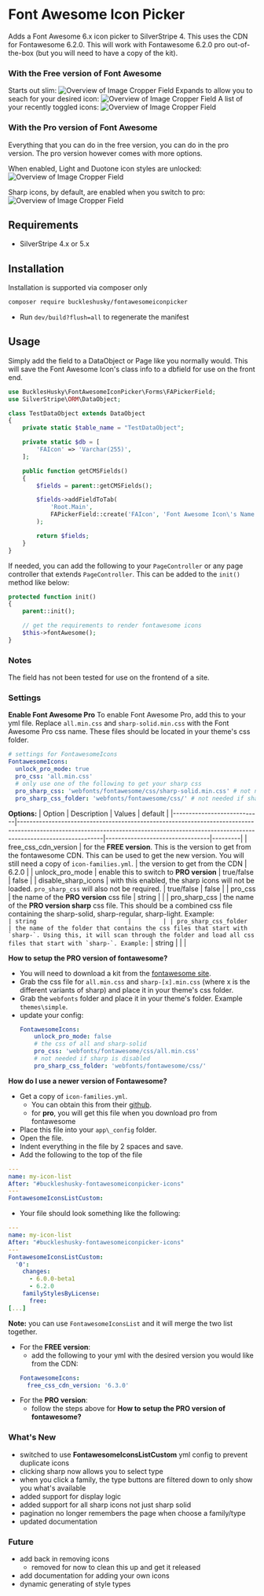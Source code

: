# Font Awesome Icon Picker

Adds a Font Awesome 6.x icon picker to SilverStripe 4.
This uses the CDN for Fontawesome 6.2.0.
This will work with Fontawesome 6.2.0 pro out-of-the-box (but you will need to have a copy of the kit).

### With the Free version of Font Awesome
Starts out slim:
![Overview of Image Cropper Field](screenshots/screenshot1.PNG)
Expands to allow you to seach for your desired icon:
![Overview of Image Cropper Field](screenshots/screenshot2.PNG)
A list of your recently toggled icons:
![Overview of Image Cropper Field](screenshots/screenshot3.PNG)

### With the Pro version of Font Awesome
Everything that you can do in the free version, you can do in the pro version. The pro version however comes with more options.

When enabled, Light and Duotone icon styles are unlocked:
![Overview of Image Cropper Field](screenshots/screenshot4-pro.PNG)

Sharp icons, by default, are enabled when you switch to pro:
![Overview of Image Cropper Field](screenshots/screenshot5-pro.PNG)

## Requirements

-   SilverStripe 4.x or 5.x

## Installation

Installation is supported via composer only

```sh
composer require buckleshusky/fontawesomeiconpicker
```

-   Run `dev/build?flush=all` to regenerate the manifest

## Usage

Simply add the field to a DataObject or Page like you normally would.
This will save the Font Awesome Icon's class info to a dbfield for use on the front end.

```php
use BucklesHusky\FontAwesomeIconPicker\Forms\FAPickerField;
use SilverStripe\ORM\DataObject;

class TestDataObject extends DataObject
{
    private static $table_name = "TestDataObject";

    private static $db = [
        'FAIcon' => 'Varchar(255)',
    ];

    public function getCMSFields()
    {
        $fields = parent::getCMSFields();

        $fields->addFieldToTab(
            'Root.Main',
            FAPickerField::create('FAIcon', 'Font Awesome Icon\'s Name')
        );

        return $fields;
    }
}
```


If needed, you can add the following to your `PageController` or any page controller that extends `PageController`. This can be added to the `init()` method like below:

```php
protected function init()
{
    parent::init();

    // get the requirements to render fontawesome icons
    $this->fontAwesome();
}
```

### Notes

The field has not been tested for use on the frontend of a site.

### Settings

**Enable Font Awesome Pro**
To enable Font Awesome Pro, add this to your yml file.
Replace `all.min.css` and `sharp-solid.min.css` with the Font Awesome Pro css name.
These files should be located in your theme's css folder.

```yml
# settings for FontawesomeIcons
FontawesomeIcons:
  unlock_pro_mode: true
  pro_css: 'all.min.css'
  # only use one of the following to get your sharp css
  pro_sharp_css: 'webfonts/fontawesome/css/sharp-solid.min.css' # not needed if sharp is disabled
  pro_sharp_css_folder: 'webfonts/fontawesome/css/' # not needed if sharp is disabled
```

**Options:**
| Option                     | Description                                                                                                                                                                           | Values                          | default |
|----------------------------|---------------------------------------------------------------------------------------------------------------------------------------------------------------------------------------|---------------------------------|---------|
| free_css_cdn_version       | for the **FREE version**. This is the version to get from the fontawesome CDN. This can be used to get the new version. You will still need a copy of `icon-families.yml`.            | the version to get from the CDN | 6.2.0   |
| unlock_pro_mode            | enable this to switch to **PRO version**                                                                                                                                              | true/false                      | false   |
| disable_sharp_icons        | with this enabled, the sharp icons will not be loaded. `pro_sharp_css` will also not be required.                                                                                     | true/false                      | false   |
| pro_css                    | the name of the **PRO version** css file                                                                                                                                              | string                          |         |
| pro_sharp_css              | the name of the **PRO version sharp** css file. This should be a combined css file containing the sharp-solid, sharp-regular, sharp-light. Example: ``                                | string                          |         |
| pro_sharp_css_folder       | the name of the folder that contains the css files that start with `sharp-`. Using this, it will scan through the folder and load all css files that start with `sharp-`. Example: `` | string                          |         |
|


**How to setup the PRO version of fontawesome?**
- You will need to download a kit from the [fontawesome site](https://fontawesome.com/sessions/sign-in?next=%2F).
- Grab the css file for `all.min.css` and `sharp-[x].min.css` (where x is the different variants of sharp) and place it in your theme's css folder.
- Grab the `webfonts` folder and place it in your theme's folder. Example `themes\simple`.
- update your config:
    ```yml
    FontawesomeIcons:
        unlock_pro_mode: false
        # the css of all and sharp-solid
        pro_css: 'webfonts/fontawesome/css/all.min.css'
        # not needed if sharp is disabled
        pro_sharp_css_folder: 'webfonts/fontawesome/css/'
    ```

**How do I use a newer version of Fontawesome?**
- Get a copy of `icon-families.yml`.
    - You can obtain this from their [github](https://github.com/FortAwesome/Font-Awesome/blob/6.x/metadata/icon-families.yml).
    - for **pro**, you will get this file when you download pro from fontawesome
- Place this file into your `app\_config` folder.
- Open the file.
- Indent everything in the file by 2 spaces and save.
- Add the following to the top of the file
```yml
---
name: my-icon-list
After: "#buckleshusky-fontawesomeiconpicker-icons"
---
FontawesomeIconsListCustom:
```
- Your file should look something like the following:
```yml
---
name: my-icon-list
After: "#buckleshusky-fontawesomeiconpicker-icons"
---
FontawesomeIconsListCustom:
  '0':
    changes:
      - 6.0.0-beta1
      - 6.2.0
    familyStylesByLicense:
      free:
[...]
```
**Note:** you can use `FontawesomeIconsList` and it will merge the two list together.

- For the **FREE version**:
    - add the following to your yml with the desired version you would like from the CDN:
    ```yml
    FontawesomeIcons:
      free_css_cdn_version: '6.3.0'
    ```
- For the **PRO version**:
    - follow the steps above for **How to setup the PRO version of fontawesome?**

### What's New

- switched to use **FontawesomeIconsListCustom** yml config to prevent duplicate icons
- clicking sharp now allows you to select type
- when you click a family, the type buttons are filtered down to only show you what's available
- added support for display logic
- added support for all sharp icons not just sharp solid
- pagination no longer remembers the page when choose a family/type
- updated documentation

### Future
- add back in removing icons
    - removed for now to clean this up and get it released
- add documentation for adding your own icons
- dynamic generating of style types
